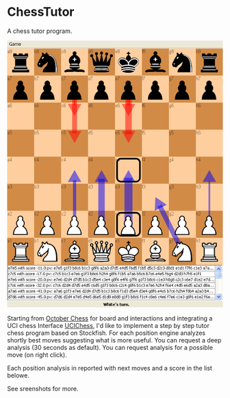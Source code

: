 # ChessTutor
A chess tutor program.

![alt tag](https://github.com/adesanctis/ChessTutor/blob/master/screenshots/Screenshot%20-%2012_02_2016%20%2C%2014.34.22.png)

Starting from [October Chess](https://github.com/skeeto/october-chess-engine) for board and interactions and integrating a UCI chess Interface [UCIChess](https://github.com/tondeur-h/UCIChess), I'd like to implement a step by step tutor chess program based on Stockfish.
For each position engine analyzes shortly best moves suggesting what is more useful.
You can request a deep analysis (30 seconds as default).
You can request analysis for a possible move (on right click).

Each position analysis in reported with next moves and a score in the list belowe.

See sreenshots for more.
